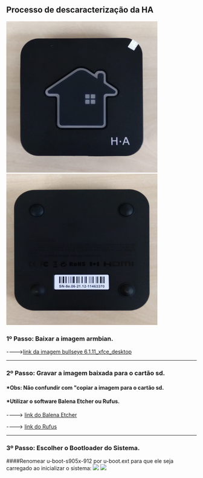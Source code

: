 ## Processo de descaracterização da HA
<img src="https://github.com/renanBatalha/tv_box_imagens/blob/main/amlogic_ha_frontal.jpeg" height= 400 width=400> <img src = "https://github.com/renanBatalha/tv_box_imagens/blob/main/amlogic_ha_traseira.jpeg" height= 400 width=400>

### 1º Passo: Baixar a imagem armbian.
      
  
----><a href="https://armbian.hosthatch.com/archive/aml-s9xx-box/archive/Armbian_23.02.2_Aml-s9xx-box_bullseye_current_6.1.11_xfce_desktop.img.xz">link da imagem bullseye 6.1.11_xfce_desktop<a>

***
### 2º Passo: Gravar a imagem baixada para o cartão sd.
#### *Obs: Não confundir com "copiar a imagem para o cartão sd.
#### *Utilizar o software Balena Etcher ou Rufus.
----> <a href="https://etcher.balena.io/">link do Balena Etcher<a>

----> <a href="https://rufus.ie/pt_BR/">link do Rufus<a>


***
### 3º Passo: Escolher o Bootloader do Sistema.
####Renomear u-boot-s905x-912 por u-boot.ext para que ele seja carregado ao inicializar o sistema:
<img src="https://github.com/renanBatalha/tv_box_imagens/blob/main/armbi_boot_imagem_selecionada.png height=500 width=500">
<img src="https://github.com/renanBatalha/tv_box_imagens/blob/main/armbi_boot_selecao_bootloader.png height=500 width=500">
